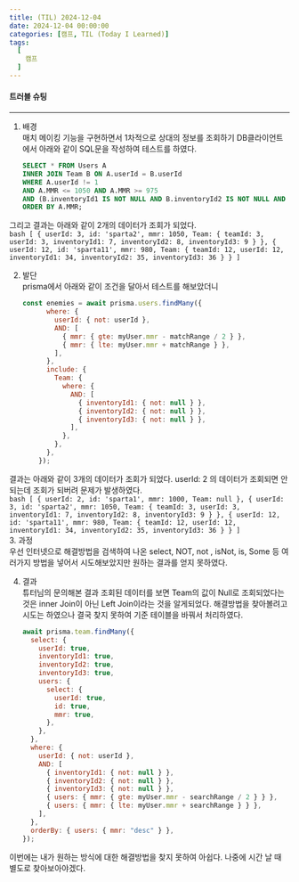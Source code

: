 ```yaml
---
title: (TIL) 2024-12-04
date: 2024-12-04 00:00:00
categories: [캠프, TIL (Today I Learned)]
tags:
  [
    캠프
  ]
---
```


#### 트러블 슈팅
---

1. 배경  
  매치 메이킹 기능을 구현하면서 1차적으로 상대의 정보를 조회하기 DB클라이언트에서 아래와 같이 SQL문을 작성하여 테스트를 하였다.  
      ```sql
      SELECT * FROM Users A 
      INNER JOIN Team B ON A.userId = B.userId 
      WHERE A.userId != 1
      AND A.MMR <= 1050 AND A.MMR >= 975
      AND (B.inventoryId1 IS NOT NULL AND B.inventoryId2 IS NOT NULL AND B.inventoryId3 IS NOT NULL)
      ORDER BY A.MMR;
      ```  
  그리고 결과는 아래와 같이 2개의 데이터가 조회가 되었다.  
      ```bash
      [
        {
          userId: 3,
          id: 'sparta2',
          mmr: 1050,
          Team: {
            teamId: 3,
            userId: 3,
            inventoryId1: 7,
            inventoryId2: 8,
            inventoryId3: 9
          }
        },
        {
          userId: 12,
          id: 'sparta11',
          mmr: 980,
          Team: {
            teamId: 12,
            userId: 12,
            inventoryId1: 34,
            inventoryId2: 35,
            inventoryId3: 36
          }
        }
      ]
      ```  

2. 발단  
  prisma에서 아래와 같이 조건을 달아서 테스트를 해보았더니  
      ```javascript
      const enemies = await prisma.users.findMany({
            where: {
              userId: { not: userId },
              AND: [
                { mmr: { gte: myUser.mmr - matchRange / 2 } },
                { mmr: { lte: myUser.mmr + matchRange } },
              ],
            },
            include: {
              Team: {
                where: {
                  AND: [
                    { inventoryId1: { not: null } },
                    { inventoryId2: { not: null } },
                    { inventoryId3: { not: null } },
                  ],
                },
              },
            },
          });
      ```  
  결과는 아래와 같이 3개의 데이터가 조회가 되었다. userId: 2 의 데이터가 조회되면 안되는데 조회가 되버려 문제가 발생하였다.  
      ```bash
      [
        {
          userId: 2,
          id: 'sparta1',
          mmr: 1000,
          Team: null
        },
        {
          userId: 3,
          id: 'sparta2',
          mmr: 1050,
          Team: {
            teamId: 3,
            userId: 3,
            inventoryId1: 7,
            inventoryId2: 8,
            inventoryId3: 9
          }
        },
        {
          userId: 12,
          id: 'sparta11',
          mmr: 980,
          Team: {
            teamId: 12,
            userId: 12,
            inventoryId1: 34,
            inventoryId2: 35,
            inventoryId3: 36
          }
        }
      ]
      ```  
3. 과정  
  우선 인터넷으로 해결방법을 검색하여 나온 select, NOT, not , isNot, is, Some 등 여러가지 방법을 넣어서 시도해보았지만 원하는 결과를 얻지 못하였다.  

4. 결과  
  튜터님의 문의해본 결과 조회된 데이터를 보면 Team의 값이 Null로 조회되었다는 것은 inner Join이 아닌 Left Join이라는 것을 알게되었다. 해결방법을 찾아볼려고 시도는 하였으나 결국 찾지 못하여 기준 테이블을 바꿔서 처리하였다.
      ```javascript
      await prisma.team.findMany({
        select: {
          userId: true,
          inventoryId1: true,
          inventoryId2: true,
          inventoryId3: true,
          users: {
            select: {
              userId: true,
              id: true,
              mmr: true,
            },
          },
        },
        where: {
          userId: { not: userId },
          AND: [
            { inventoryId1: { not: null } },
            { inventoryId2: { not: null } },
            { inventoryId3: { not: null } },
            { users: { mmr: { gte: myUser.mmr - searchRange / 2 } } },
            { users: { mmr: { lte: myUser.mmr + searchRange } } },
          ],
        },
        orderBy: { users: { mmr: "desc" } },
      });
      ```  
  이번에는 내가 원하는 방식에 대한 해결방법을 찾지 못하여 아쉽다. 나중에 시간 날 때 별도로 찾아보아야겠다.
